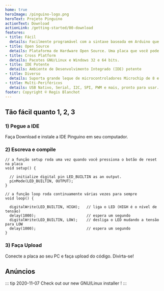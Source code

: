 ```yaml
---
home: true
heroImage: /pinguino-logo.png
heroText: Projeto Pinguino
actionText: Download
actionLink: /getting-started/00-download
features:
- title: Fácil
  details: Facilmente programável com a sintaxe baseada em Arduino que você já conhece.
- title: Open Source
  details: Plataforma de Hardware Open Source. Uma placa que você pode fazer por conta própria.
- title: Cross Platform
  details: Pacotes GNU/Linux e Windows 32 e 64 bits.
- title: IDE Potente
  details: Ambiente de Desenvolvimento Integrado (IDE) potente
- title: Diverso
  details: Suporta grande leque de microcontroladores Microchip de 8 e 32-bits.
- title: Multi-Periféricos
  details: USB Nativo, Serial, I2C, SPI, PWM e mais, pronto para usar.
footer: Copyright © Regis Blanchot
---
```


## Tão fácil quanto 1, 2, 3

### 1) Pegue a IDE

Faça Download e instale a IDE Pinguino em seu computador.

### 2) Escreva e compile

```processing
// a função setup roda uma vez quando você pressiona o botão de reset na placa
void setup() {

  // initialize digital pin LED_BUILTIN as an output.
  pinMode(LED_BUILTIN, OUTPUT);
}

// a função loop roda continuamente várias vezes para sempre
void loop() {

  digitalWrite(LED_BUILTIN, HIGH);   // liga o LED (HIGH é o nível de tensão)
  delay(1000);                       // espera um segundo
  digitalWrite(LED_BUILTIN, LOW);    // desliga o LED mudando a tensão para LOW
  delay(1000);                       // espera um segundo
}
```

### 3) Faça Upload

Conecte a placa ao seu PC e faça upload do código. Divirta-se!

## Anúncios

::: tip 2020-11-07
Check out our new GNU/Linux installer !
:::
